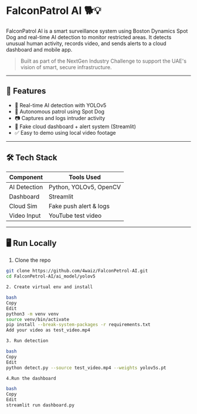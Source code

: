 # FalconPatrol AI 🐕💡

FalconPatrol AI is a smart surveillance system using Boston Dynamics Spot Dog and real-time AI detection to monitor restricted areas. It detects unusual human activity, records video, and sends alerts to a cloud dashboard and mobile app.

> Built as part of the NextGen Industry Challenge to support the UAE's vision of smart, secure infrastructure.

---

## 🎯 Features
- 🧠 Real-time AI detection with YOLOv5
- 🤖 Autonomous patrol using Spot Dog
- 📷 Captures and logs intruder activity
- 📲 Fake cloud dashboard + alert system (Streamlit)
- ✅ Easy to demo using local video footage

---

## 🛠️ Tech Stack
| Component     | Tools Used                   |
|---------------|------------------------------|
| AI Detection  | Python, YOLOv5, OpenCV       |
| Dashboard     | Streamlit                    |
| Cloud Sim     | Fake push alert & logs       |
| Video Input   | YouTube test video           |

---

## 🖥️ Run Locally

1. Clone the repo
```bash
git clone https://github.com/4waiz/FalconPetrol-AI.git
cd FalconPetrol-AI/ai_model/yolov5

2. Create virtual env and install

bash
Copy
Edit
python3 -m venv venv
source venv/bin/activate
pip install --break-system-packages -r requirements.txt
Add your video as test_video.mp4

3. Run detection

bash
Copy
Edit
python detect.py --source test_video.mp4 --weights yolov5s.pt

4.Run the dashboard

bash
Copy
Edit
streamlit run dashboard.py
